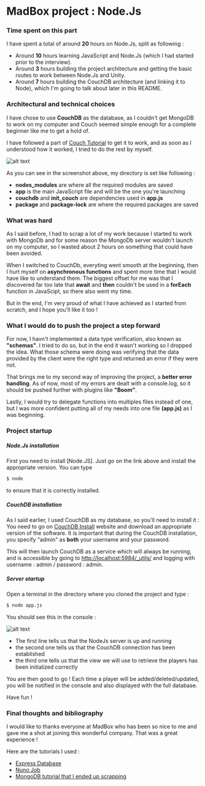 # MadBox project : Node.Js


###  Time spent on this part

I have spent a total of around **20** hours on Node.Js, split as following :
- Around **10** hours learning JavaScript and Node.Js (which I had started prior to the interview).
- Around **3** hours building the project architecture and getting the basic routes to work between Node.Js and Unity.
- Around **7** hours building the CouchDB architecture (and linking it to Node), which I'm going to talk about later in this README.

###  Architectural and technical choices
I have chose to use **CouchDB** as the database, as I couldn't get MongoDB to work on my computer and Couch seemed simple enough for a complete beginner like me to get a hold of. 

I have followed a part of [Couch Tutorial] to get it to work, and as soon as I understood how it worked, I tried to do the rest by myself.

![alt text](https://i.stack.imgur.com/giHlp.png "Image1")

As you can see in the screenshot above, my directory is set like following :
  - **nodes_modules** are where all the required modules are saved
  - **app** is the main JavaScript file and will be the one you're launching
  - **couchdb** and **init_couch** are dependencies used in **app.js**
  - **package** and **package-lock** are where the required packages are saved

### What was hard
As I said before, I had to scrap a lot of my work because I started to work with MongoDb and for some reason the MongoDb server wouldn't launch on my computer, so I wasted about 2 hours on something that could have been avoided.

When I switched to CouchDb, everyting went smooth at the beginning, then I hurt myself on **asynchronous functions** and spent more time that I would have like to understand them. The biggest offset for me was that I discovered far too late that **await** and **then** couldn't be used in a **forEach** function in JavaScipt, so there also went my time. 

But in the end, I'm very proud of what I have achieved as I started from scratch, and I hope you'll like it too !

### What I would do to push the project a step forward

For now, I havn't implemented a data type verification, also known as **"schemas"**. I tried to do so, but in the end it wasn't working so I dropped the idea. What those schema were doing was verifying that the data provided by the client were the right type and returned an error if they were not.

That brings me to my second way of improving the project, a **better error handling**. As of now, most of my errors are dealt with a console.log, so it should be pushed further with plugins like **"Boom"**.

Lastly, I would try to delegate functions into multiples files instead of one, but I was more confident putting all of my needs into one file **(app.js)** as I was beginning.

### Project startup

##### Node.Js installation

First you need to install [Node.JS].
Just go on the link above and install the appropriate version.
You can type 
```sh
$ node
```
to ensure that it is correctly installed.
##### CouchDB installation
As I said earlier, I used CouchDB as my database, so you'll need to install it :
You need to go on [CouchDB Install] website and download an appropriate version of the software.
It is important that during the CouchDB installation, you specify "admin" as **both** your username and your password.

This will then launch CouchDB as a service which will always be running, and is accessible by going to <http://localhost:5984/_utils/> and logging with username : admin / password : admin.

##### Server startup
Open a terminal in the directory where you cloned the project and type :

```sh
$ node app.js
```
You should see this in the console : 

![alt text](https://i.stack.imgur.com/kaSCz.png "Image1")
- The first line tells us that the NodeJs server is up and running
- the second one tells us that the CouchDB connection has been established
- the third one tells us that the view we will use to retrieve the players has been initialized correctly

You are then good to go ! 
Each time a player will be added/deleted/updated, you will be notified in the console and also displayed with the full database.

Have fun !

### Final thoughts and bibliography

I would like to thanks everyone at MadBox who has been so nice to me and gave me a shot at joining this wonderful company.
That was a great experience !

Here are the tutorials I used :
- [Express Database]
- [Nuno Job]
- [MongoDB tutorial that I ended up scrapping]

[//]: #

   [Couch Tutorial]: <https://medium.com/yld-blog/node-js-databases-using-couchdb-5135f6f45dc1>
   [CouchDB Install]: <https://couchdb.apache.org/>
   [Express database]: <https://expressjs.com/fr/guide/database-integration.html>
   [MongoDB tutorial that I ended up scrapping]: <https://medium.com/@dinyangetoh/how-to-build-simple-restful-api-with-nodejs-expressjs-and-mongodb-99348012925d>
   [Nuno Job]: <https://writings.nunojob.com/2012/07/How-To-Update-A-Document-With-Nano-The-CouchDB-Client-for-Node.js.html>
   

   
